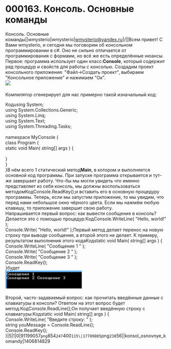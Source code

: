 # 000163. Консоль. Основные команды

Консоль. Основные команды||wmysterio|wmysterio|wmysterio@yandex.ru|/||Всем привет! С Вами wmysterio, и сегодня мы поговорим об консольном программировании в c#. Оно не сильно отличается от программирования с формами, но всё же есть определённые нюансы. Первое: программа использует один класс:**Console**, который содержит ряд процедур и свойств для работы с консолью. Создадим проект консольного приложения: "Файл->Создать проект", выбираем "Консольное приложение" и нажимаем "Ок".\
[![](../\_pu/2/s91199057.jpg)](../\_pu/2/91199057.png)\
\
Компилятор сгенерирует для нас примерно такой изначальный код:

Кодusing System;\
using System.Collections.Generic;\
using System.Linq;\
using System.Text;\
using System.Threading.Tasks;\
\
namespace MyConsole {\
class Program {\
static void Main( string\[] args ) {\
\
&#x20; }\
}\
}В нём всего 1 статический метод**Main**, в котором и выполняется основной код программы. При запуске программа открывается и тут-же завершает работу. Что-бы мы могли увидеть что именно представляет из себя консоль, мы должны воспользоваться методомКодConsole.ReadKey();и вставить его в основную процедуру программы. Теперь, если мы запустим приложение, то мы увидим, что перед нами небольшое окно чёрного цвета. Если мы нажмём любую клавишу, то приложение завершит свою работу.\
Напрашивается первый вопрос: как вывести сообщение в консоль? Делается это с помощью процедур:КодConsole.WriteLine( "Hello, world!" );\
Console.Write( "Hello, world!" );Первый метод делает перенос на новую строку при выводе сообщения, а второй этого не делает. К примеру, результатом выполнения этого кодаКодstatic void Main( string\[] args ) {\
Console.WriteLine( "Сообщение 1 " );  \
Console.Write( "Сообщение 2 " );\
Console.Write( "Сообщение 3 " );\
Console.ReadKey();\
}будет\
![](../\_pu/2/17789805.png)\
\
Второй, часто-задаваемый вопрос: как прочитать введённые данные с клавиатуры в консоли? Ответом на этот вопрос будет метод:КодConsole.ReadLine();Он получает введённую строку с клавиатуры:Кодstatic void Main( string\[] args ) {\
Console.WriteLine( "Введите строку: " );\
string youMessage = Console.ReadLine();\
Console.ReadKey();\
}|5|1|0|91199057`png`854`247`400`115\|17789805`png`238`56||konsol\_osnovnye\_komandy|1406814829
